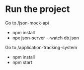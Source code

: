 # Run the project
Go to /json-mock-api
 - npm install
 - npx json-server --watch db.json

Go to /application-tracking-system
 - npm install
 - npm start